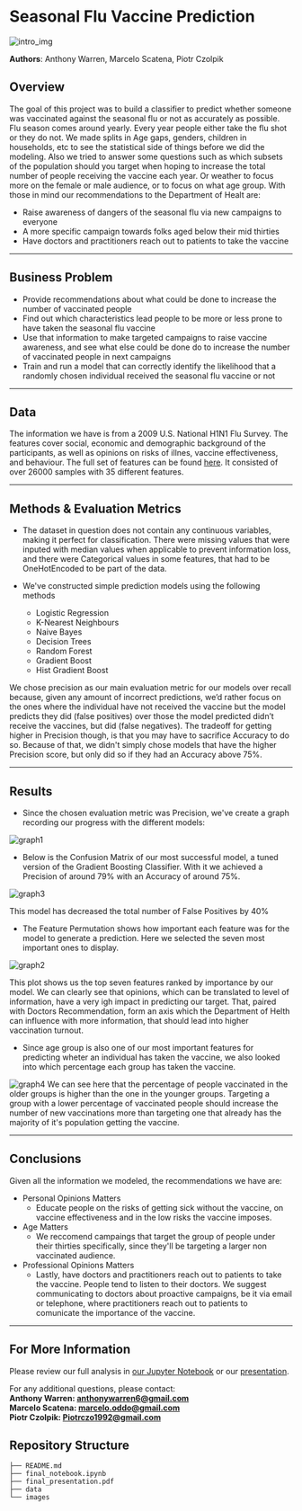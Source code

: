 # Seasonal Flu Vaccine Prediction

![intro_img](./Images/DHandHS2.png)

**Authors**: Anthony Warren, Marcelo Scatena, Piotr Czolpik

## Overview

The goal of this project was to build a classifier to predict whether someone was vaccinated against the seasonal flu or not as accurately as possible. Flu season comes around yearly. Every year people either take the flu shot or they do not. We made splits in Age gaps, genders, children in households, etc to see the statistical side of things before we did the modeling. Also we tried to answer some questions such as which subsets of the population should you target when hoping to increase the total number of people receiving the vaccine each year. Or weather to focus more on the female or male audience, or to focus on what age group. With those in mind our recommendations to the Department of Healt are:

* Raise awareness of dangers of the seasonal flu via new campaigns to everyone
* A more specific campaign towards folks aged below their mid thirties
* Have doctors and practitioners reach out to patients to take the vaccine

***

## Business Problem

* Provide recommendations about what could be done to increase the number of vaccinated people
* Find out which characteristics lead people to be more or less prone to have taken the seasonal flu vaccine
* Use that information to make targeted campaigns to raise vaccine awareness, and see what else could be done do to increase the number of vaccinated people in next campaigns
* Train and run a model that can correctly identify the likelihood that a randomly chosen individual received the seasonal flu vaccine or not

***

## Data

The information we have is from a 2009 U.S. National H1N1 Flu Survey. The features cover social, economic and demographic background of the participants, as well as opinions on risks of illnes, vaccine effectiveness, and behaviour. The full set of features can be found [here](https://www.drivendata.org/competitions/66/flu-shot-learning/page/211/). It consisted of over 26000 samples with 35 different features.
***

## Methods & Evaluation Metrics

* The dataset in question does not contain any continuous variables, making it perfect for classification. There were missing values that were inputed with median values when applicable to prevent information loss, and there were Categorical values in some features, that had to be OneHotEncoded to be part of the data.

* We've constructed simple prediction models using the following methods

  * Logistic Regression
  * K-Nearest Neighbours
  * Naive Bayes
  * Decision Trees
  * Random Forest
  * Gradient Boost
  * Hist Gradient Boost

We chose precision as our main evaluation metric for our models over recall because, given any amount of incorrect predictions, we’d rather focus on the ones where the individual have not received the vaccine but the model predicts they did (false positives) over those the model predicted didn’t receive the vaccines, but did (false negatives).
The tradeoff for getting higher in Precision though, is that you may have to sacrifice Accuracy to do so. Because of that, we didn't simply chose models that have the higher Precision score, but only did so if they had an Accuracy above 75%.

***

## Results

* Since the chosen evaluation metric was Precision, we've create a graph recording our progress with the different models:

![graph1](./Images/Skyler_graph.png)

* Below is the Confusion Matrix of our most successful model, a tuned  version of the Gradient Boosting Classifier. With it we achieved a Precision of around 79% with an Accuracy of around 75%.

![graph3](./Images/GBC_cm.JPG)

This model has decreased the total number of False Positives by 40%

* The Feature Permutation shows how important each feature was for the model to generate a prediction. Here we selected the seven most important ones to display.

![graph2](./Images/Permutation_Importances2.png)

This plot shows us the top seven features ranked by importance by our model. We can clearly see that opinions, which can be translated to level of information, have a very igh impact in predicting our target. That, paired with Doctors Recommendation, form an axis which the Department of Helth can influence with more information, that should lead into higher vaccination turnout.

* Since age group is also one of our most important features for predicting wheter an individual has taken the vaccine, we also looked into which percentage each group has taken the vaccine.

![graph4](./Images/Age_group.png)
We can see here that the percentage of people vaccinated in the older groups is higher than the one in the younger groups. Targeting a group with a lower percentage of vaccinated people should increase the number of new vaccinations more than targeting one that already has the majority of it's population getting the vaccine.

***

## Conclusions

Given all the information we modeled, the recommendations we have are:

* Personal Opinions Matters
  * Educate people on the risks of getting sick without the vaccine, on vaccine effectiveness and in the low risks the vaccine imposes.
* Age Matters
  * We reccomend campaings that target the group of people under their thirties specifically, since they'll be targeting a larger non vaccinated audience.
* Professional Opinions Matters
  * Lastly, have doctors and practitioners reach out to patients to take the vaccine. People tend to listen to their doctors. We suggest communicating to doctors about proactive campaigns, be it via email or telephone, where practitioners reach out to patients to comunicate the importance of the vaccine.

***

## For More Information

Please review our full analysis in [our Jupyter Notebook](./final_notebook.ipynb) or our [presentation](./final_presentation.pdf).

For any additional questions, please contact:  
**Anthony Warren: anthonywarren6@gmail.com**  
**Marcelo Scatena: marcelo.oddo@gmail.com**  
**Piotr Czolpik: Piotrczo1992@gmail.com**  

## Repository Structure

```text
├── README.md                           
├── final_notebook.ipynb   
├── final_presentation.pdf         
├── data                                
└── images                              
```
